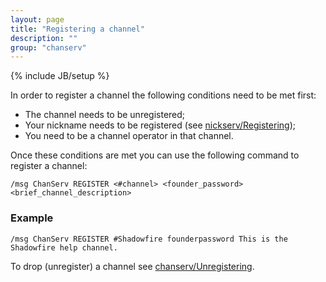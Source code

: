 ```yaml
---
layout: page
title: "Registering a channel"
description: ""
group: "chanserv"
---
```

{% include JB/setup %}

In order to register a channel the following conditions need to be met first:

 * The channel needs to be unregistered;
 * Your nickname needs to be registered (see [nickserv/Registering](../nickserv/registering.html));
 * You need to be a channel operator in that channel.

Once these conditions are met you can use the following command to register a channel:

    /msg ChanServ REGISTER <#channel> <founder_password> <brief_channel_description>


### Example

    /msg ChanServ REGISTER #Shadowfire founderpassword This is the Shadowfire help channel.

To drop (unregister) a channel see [chanserv/Unregistering](unregistering.html).
